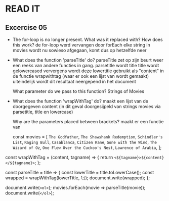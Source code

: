 # READ IT
## Excercise 05
* The for-loop is no longer present. 
  What was it replaced with? How does this work?
de for-loop werd vervangen door forEach
elke string in movies wordt nu sowieso afgegaan, komt dus op hetzelfde neer 

* What does the function 'parseTitle' do? 
parseTitle zet op zijn beurt weer een reeks van andere functies in gang.
parsetitle wordt title 
title wordt gelowercased
ververgens wordt deze lowertitle gebruikt als "content" in de functie wrapwithtag (waar er ook een lijst van wordt gemaakt)
uiteindelijk wordt dit resultaat neergepend in het document

  What parameter do we pass to this function?
Strings of Movies

* What does the function 'wrapWithTag' do? 
maakt een lijst van de doorgegeven content (in dit geval doorgesijpeld van strings movies via parsetitle, title en lowercase)

  Why are the parameters placed between brackets?
maakt er een functie van 


  const movies = [
  `The Godfather`,
  `The Shawshank Redemption`,
  `Schindler's List`,
  `Raging Bull`,
  `Casablanca`,
  `Citizen Kane`,
  `Gone with the Wind`,
  `The Wizard of Oz`,
  `One Flew Over the Cuckoo's Nest`,
  `Lawrence of Arabia`,
];

const wrapWithTag = (content, tagname) => {
  return `<${tagname}>${content}</${tagname}>`;
};

const parseTitle = title => {
  const lowerTitle = title.toLowerCase();
  const wrapped = wrapWithTag(lowerTitle, `li`);
  document.write(wrapped);
};

document.write(`<ol>`);
movies.forEach(movie => parseTitle(movie));
document.write(`</ol>`);



